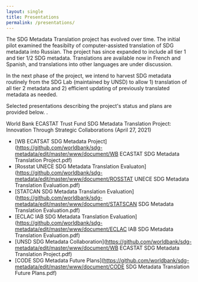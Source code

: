 ```yaml
---
layout: single
title: Presentations
permalink: /presentations/
---
```


The SDG Metadata Translation project has evolved over time. The initial pilot examined the feasibilty of computer-assisted translation of SDG metadata into Russian. The project has since expanded to include all tier 1 and tier 1/2 SDG metadata. Translations are available now in French and Spanish, and translations into other languages are under discussion.

In the next phase of the project, we intend to harvest SDG metadata routinely from the SDG Lab (maintained by UNSD) to allow 1) translation of all tier 2 metadata and 2) efficient updating of previously translated metadata as needed.  

Selected presentations describing the project's status and plans are provided below. .

World Bank ECASTAT Trust Fund SDG Metadata Translation Project: Innovation Through Strategic Collaborations (April 27, 2021)
 * [WB ECATSAT SDG Metadata Project](https://github.com/worldbank/sdg-metadata/edit/master/www/document/WB ECASTAT SDG Metadata Translation Project.pdf)
 * [Rosstat UNECE SDG Metadata Translation Evaluaton](https://github.com/worldbank/sdg-metadata/edit/master/www/document/ROSSTAT UNECE SDG Metadata Translation Evaluation.pdf)
 * [STATCAN SDG Metadata Translation Evaluation](https://github.com/worldbank/sdg-metadata/edit/master/www/document/STATSCAN SDG Metadata Translation Evaluation.pdf)
 * [ECLAC IAB SDG Metadata Translation Evaluation](https://github.com/worldbank/sdg-metadata/edit/master/www/document/ECLAC IAB SDG Metadata Translation Evaluation.pdf)
 * [UNSD SDG Metadata Collaboration](https://github.com/worldbank/sdg-metadata/edit/master/www/document/WB ECASTAT SDG Metadata Translation Project.pdf)
 * [CODE SDG Metadata Future Plans](https://github.com/worldbank/sdg-metadata/edit/master/www/document/CODE SDG Metadata Translation Future Plans.pdf)
